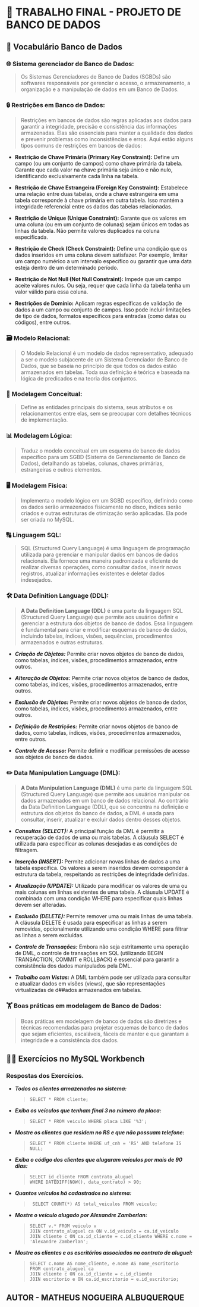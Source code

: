 # 📝 TRABALHO FINAL - PROJETO DE BANCO DE DADOS

## 📖 Vocabulário Banco de Dados

### 🌐 Sistema gerenciador de Banco de Dados:
> Os Sistemas Gerenciadores de Banco de Dados (SGBDs) são softwares responsáveis por gerenciar o acesso, o armazenamento, a organização e a manipulação de dados em um Banco de Dados.

### 🔒 Restrições em Banco de Dados:
> Restrições em bancos de dados são regras aplicadas aos dados para garantir a integridade, precisão e consistência das informações armazenadas. Elas são essenciais para manter a qualidade dos dados e prevenir problemas como inconsistências e erros. Aqui estão alguns tipos comuns de restrições em bancos de dados:

- **Restrição de Chave Primária (Primary Key Constraint):**
Define um campo (ou um conjunto de campos) como chave primária da tabela. Garante que cada valor na chave primária seja único e não nulo, identificando exclusivamente cada linha na tabela.

- **Restrição de Chave Estrangeira (Foreign Key Constraint):**
Estabelece uma relação entre duas tabelas, onde a chave estrangeira em uma tabela corresponde à chave primária em outra tabela. Isso mantém a integridade referencial entre os dados das tabelas relacionadas.	


- **Restrição de Unique (Unique Constraint):**
Garante que os valores em uma coluna (ou em um conjunto de colunas) sejam únicos em todas as linhas da tabela. Não permite valores duplicados na coluna especificada.	

- **Restrição de Check (Check Constraint):**
Define uma condição que os dados inseridos em uma coluna devem satisfazer. Por exemplo, limitar um campo numérico a um intervalo específico ou garantir que uma data esteja dentro de um determinado período.	

- **Restrição de Not Null (Not Null Constraint):**
Impede que um campo aceite valores nulos. Ou seja, requer que cada linha da tabela tenha um valor válido para essa coluna.

- **Restrições de Domínio:**
Aplicam regras específicas de validação de dados a um campo ou conjunto de campos. Isso pode incluir limitações de tipo de dados, formatos específicos para entradas (como datas ou códigos), entre outros.

### 🗃️ Modelo Relacional:
> O Modelo Relacional é um modelo de dados representativo, adequado a ser o modelo subjacente de um Sistema Gerenciador de Banco de Dados, que se baseia no princípio de que todos os dados estão armazenados em tabelas. Toda sua definição é teórica e baseada na lógica de predicados e na teoria dos conjuntos.

### 🎨 Modelagem Conceitual:
> Define as entidades principais do sistema, seus atributos e os relacionamentos entre elas, sem se preocupar com detalhes técnicos de implementação.

### 📊 Modelagem Lógica:
> Traduz o modelo conceitual em um esquema de banco de dados específico para um SGBD (Sistema de Gerenciamento de Banco de Dados), detalhando as tabelas, colunas, chaves primárias, estrangeiras e outros elementos.

### 🖥️ Modelagem Física:
> Implementa o modelo lógico em um SGBD específico, definindo como os dados serão armazenados fisicamente no disco, índices serão criados e outras estruturas de otimização serão aplicadas. Ela pode ser criada no MySQL.

### 🔠 Linguagem SQL:
> SQL (Structured Query Language) é uma linguagem de programação utilizada para gerenciar e manipular dados em bancos de dados relacionais. Ela fornece uma maneira padronizada e eficiente de realizar diversas operações, como consultar dados, inserir novos registros, atualizar informações existentes e deletar dados indesejados.

### 🛠️ Data Definition Language (DDL):
> **A Data Definition Language (DDL)** é uma parte da linguagem SQL (Structured Query Language) que permite aos usuários definir e gerenciar a estrutura dos objetos de banco de dados. Essa linguagem é fundamental para criar e modificar esquemas de banco de dados, incluindo tabelas, índices, visões, sequências, procedimentos armazenados e outras estruturas.

- ***Criação de Objetos:*** Permite criar novos objetos de banco de dados, como tabelas, índices, visões, procedimentos armazenados, entre outros.

- ***Alteração de Objetos:*** Permite criar novos objetos de banco de dados, como tabelas, índices, visões, procedimentos armazenados, entre outros.

- ***Exclusão de Objetos:*** Permite criar novos objetos de banco de dados, como tabelas, índices, visões, procedimentos armazenados, entre outros.

- ***Definição de Restrições:*** Permite criar novos objetos de banco de dados, como tabelas, índices, visões, procedimentos armazenados, entre outros.

- ***Controle de Acesso:*** Permite definir e modificar permissões de acesso aos objetos de banco de dados.

### ✏️ Data Manipulation Language (DML):
> **A Data Manipulation Language (DML)** é uma parte da linguagem SQL (Structured Query Language) que permite aos usuários manipular os dados armazenados em um banco de dados relacional. Ao contrário da Data Definition Language (DDL), que se concentra na definição e estrutura dos objetos do banco de dados, a DML é usada para consultar, inserir, atualizar e excluir dados dentro desses objetos.

- ***Consultas (SELECT):*** A principal função da DML é permitir a recuperação de dados de uma ou mais tabelas. A cláusula SELECT é utilizada para especificar as colunas desejadas e as condições de filtragem.

- ***Inserção (INSERT):*** Permite adicionar novas linhas de dados a uma tabela específica. Os valores a serem inseridos devem corresponder à estrutura da tabela, respeitando as restrições de integridade definidas.

- ***Atualização (UPDATE):*** Utilizado para modificar os valores de uma ou mais colunas em linhas existentes de uma tabela. A cláusula UPDATE é combinada com uma condição WHERE para especificar quais linhas devem ser alteradas.

- ***Exclusão (DELETE):*** Permite remover uma ou mais linhas de uma tabela. A cláusula DELETE é usada para especificar as linhas a serem removidas, opcionalmente utilizando uma condição WHERE para filtrar as linhas a serem excluídas.

- ***Controle de Transações:*** Embora não seja estritamente uma operação de DML, o controle de transações em SQL (utilizando BEGIN TRANSACTION, COMMIT e ROLLBACK) é essencial para garantir a consistência dos dados manipulados pela DML.

- ***Trabalho com Vistas:*** A DML também pode ser utilizada para consultar e atualizar dados em visões (views), que são representações virtualizadas de d##ados armazenados em tabelas.

### 🏋️ Boas práticas em modelagem de Banco de Dados:
> Boas práticas em modelagem de banco de dados são diretrizes e técnicas recomendadas para projetar esquemas de banco de dados que sejam eficientes, escaláveis, fáceis de manter e que garantam a integridade e a consistência dos dados.

## 👨‍💻 Exercícios no MySQL Workbench
### Respostas dos Exercícios.

- ***Todos os clientes armazenados no sistema:***
  >     SELECT * FROM cliente;

- ***Exiba os veículos que tenham final 3 no número da placa:***
  >     SELECT * FROM veiculo WHERE placa LIKE '%3';
  
- ***Mostre os clientes que residem no RS e que não possuam telefone:*** 
  >     SELECT * FROM cliente WHERE uf_cnh = 'RS' AND telefone IS NULL;
  
- ***Exiba o código dos clientes que alugaram veículos por mais de 90 dias:*** 
  >     SELECT id_cliente FROM contrato_aluguel
  >     WHERE DATEDIFF(NOW(), data_contrato) > 90;

- ***Quantos veículos há cadastrados no sistema:***
  >      SELECT COUNT(*) AS total_veiculos FROM veiculo;
  
- ***Mostre o veículo alugado por Alexandre Zamberlan:***
  >     SELECT v.* FROM veiculo v
  >     JOIN contrato_aluguel ca ON v.id_veiculo = ca.id_veiculo
  >     JOIN cliente c ON ca.id_cliente = c.id_cliente WHERE c.nome = 'Alexandre Zamberlan';

  
- ***Mostre os clientes e os escritórios associados no contrato de aluguel:***
  >     SELECT c.nome AS nome_cliente, e.nome AS nome_escritorio
  >     FROM contrato_aluguel ca
  >     JOIN cliente c ON ca.id_cliente = c.id_cliente
  >     JOIN escritorio e ON ca.id_escritorio = e.id_escritorio;


## AUTOR - MATHEUS NOGUEIRA ALBUQUERQUE
 
